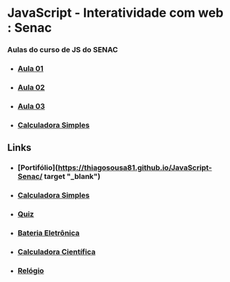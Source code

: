 # JavaScript - Interatividade com web : Senac
### Aulas do curso de JS do SENAC

- ### [Aula 01](https://github.com/ThiagoSousa81/JavaScript-Senac/tree/main/aula01)
- ### [Aula 02](https://github.com/ThiagoSousa81/JavaScript-Senac/tree/main/aula02)
- ### [Aula 03](https://github.com/ThiagoSousa81/JavaScript-Senac/tree/main/aula03)
- ### [Calculadora Simples](https://github.com/ThiagoSousa81/JavaScript-Senac/tree/main/Calculadora%20SImples)

## Links

- ### [Portifólio](https://thiagosousa81.github.io/JavaScript-Senac/ target "_blank")
- ### [Calculadora Simples](https://thiagosousa81.github.io/JavaScript-Senac/calculadora)
- ### [Quiz](https://thiagosousa81.github.io/JavaScript-Senac/quiz)
- ### [Bateria Eletrônica](https://thiagosousa81.github.io/JavaScript-Senac/bateria)
- ### [Calculadora Científica](https://thiagosousa81.github.io/JavaScript-Senac/cientifica)
- ### [Relógio](https://thiagosousa81.github.io/JavaScript-Senac/relogio)
